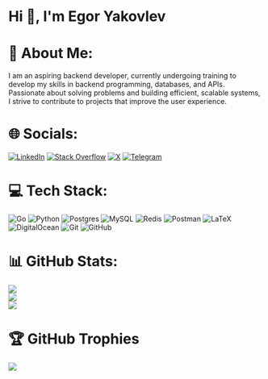# Hi 👋, I'm Egor Yakovlev

# 💫 About Me:
I am an aspiring backend developer, currently undergoing training to develop my skills in backend programming, databases, and APIs. Passionate about solving problems and building efficient, scalable systems, I strive to contribute to projects that improve the user experience. 

# 🌐 Socials:
[![LinkedIn](https://img.shields.io/badge/LinkedIn-%230077B5.svg?logo=linkedin&logoColor=white)](https://linkedin.com/in/egor-o-iakovlev) [![Stack Overflow](https://img.shields.io/badge/-Stackoverflow-FE7A16?logo=stack-overflow&logoColor=white)](https://stackoverflow.com/users/16510669) [![X](https://img.shields.io/badge/X-black.svg?logo=X&logoColor=white)](https://x.com/Klef99_) [![Telegram](https://img.shields.io/badge/Telegram-2CA5E0?style=flat-squeare&logo=telegram&logoColor=white)](https://t.me/klef99)

# 💻 Tech Stack:
![Go](https://img.shields.io/badge/go-%2300ADD8.svg?style=for-the-badge&logo=go&logoColor=white) ![Python](https://img.shields.io/badge/python-3670A0?style=for-the-badge&logo=python&logoColor=ffdd54) ![Postgres](https://img.shields.io/badge/postgres-%23316192.svg?style=for-the-badge&logo=postgresql&logoColor=white) ![MySQL](https://img.shields.io/badge/mysql-4479A1.svg?style=for-the-badge&logo=mysql&logoColor=white) ![Redis](https://img.shields.io/badge/redis-%23DD0031.svg?style=for-the-badge&logo=redis&logoColor=white) ![Postman](https://img.shields.io/badge/Postman-FF6C37?style=for-the-badge&logo=postman&logoColor=white) ![LaTeX](https://img.shields.io/badge/latex-%23008080.svg?style=for-the-badge&logo=latex&logoColor=white) ![DigitalOcean](https://img.shields.io/badge/DigitalOcean-%230167ff.svg?style=for-the-badge&logo=digitalOcean&logoColor=white) ![Git](https://img.shields.io/badge/git-%23F05033.svg?style=for-the-badge&logo=git&logoColor=white) ![GitHub](https://img.shields.io/badge/github-%23121011.svg?style=for-the-badge&logo=github&logoColor=white)
# 📊 GitHub Stats:
![](https://github-readme-stats.vercel.app/api?username=Klef99&theme=transparent&hide_border=true&include_all_commits=true&count_private=true)<br/>
![](https://github-readme-streak-stats.herokuapp.com/?user=Klef99&theme=transparent&hide_border=true)<br/>
![](https://github-readme-stats.vercel.app/api/top-langs/?username=Klef99&theme=transparent&hide_border=true&include_all_commits=true&count_private=true&layout=compact)

# 🏆 GitHub Trophies
![](https://github-profile-trophy.vercel.app/?username=Klef99&theme=radical&no-frame=true&no-bg=true&margin-w=4)
